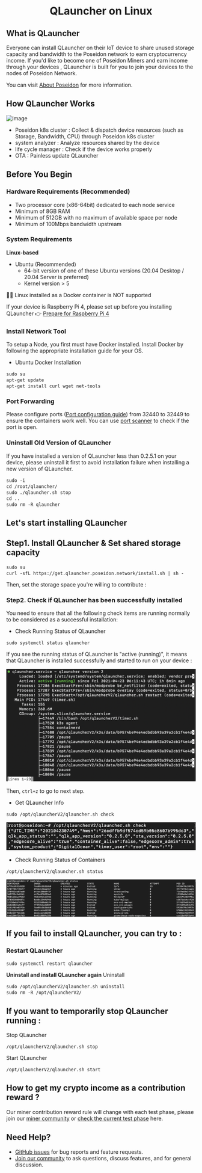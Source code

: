 <h1 align="center">QLauncher on Linux</h1>

## What is QLauncher
Everyone can install QLauncher on their IoT device to share unused storage capacity and bandwidth to the Poseidon network to earn cryptocurrency income.
If you'd like to become one of Poseidon Miners and earn income through your devices , QLauncher is built for you to join your devices to the nodes of Poseidon Network.

You can visit [About Poseidon](https://poseidon.network) for more information.

## How QLauncher Works
![image](https://github.com/poseidon-network/qlauncher-linux/blob/master/diagram2.1.png?raw=true "QL diagram")
* Poseidon k8s cluster : Collect & dispatch device resources (such as Storage, Bandwidth, CPU) through Poseidon k8s cluster
* system analyzer : Analyze resources shared by the device
* life cycle manager : Check if the device works properly
* OTA : Painless update QLauncher

## Before You Begin
### Hardware Requirements (Recommended)
* Two processor core (x86-64bit) dedicated to each node service
* Minimum of 8GB RAM
* Minimum of 512GB with no maximum of available space per node
* Minimum of 100Mbps bandwidth upstream

### System Requirements
**Linux-based**
* Ubuntu (Recommended)
    * 64-bit version of one of these Ubuntu versions (20.04 Desktop / 20.04 Server is preferred)
    * Kernel version > 5

🙅‍♂️ Linux installed as a Docker container is NOT supported

If your device is Raspberry Pi 4, please set up before you installing QLauncher 👉
[Prepare for Raspberry Pi 4](https://github.com/poseidon-network/qlauncher-linux/blob/master/Prepare%20for%20Raspberry%20Pi.md)

### Install Network Tool
To setup a Node, you first must have Docker installed. Install Docker by following the appropriate installation guide for your OS.
* Ubuntu Docker Installation
```
sudo su
apt-get update
apt-get install curl wget net-tools
```

### Port Forwarding
Please configure ports ([Port configuration guide](https://github.com/poseidon-network/qlauncher-linux/blob/master/Port-configuration.md)) from 32440 to 32449 to ensure the containers work well. You can use [port scanner](https://portscanner.standingtech.com) to check if the port is open.

### Uninstall Old Version of QLauncher
If you have installed a version of QLauncher less than 0.2.5.1 on your device, please uninstall it first to avoid installation failure when installing a new version of QLauncher.
```
sudo -i
cd /root/qlauncher/
sudo ./qlauncher.sh stop
cd ..
sudo rm -R qlauncher
```

## Let's start installing QLauncher 
## Step1. Install QLauncher & Set shared storage capacity
```
sudo su
curl -sfL https://get.qlauncher.poseidon.network/install.sh | sh -
```
Then, set the storage space you're willing to contribute :



### Step2. Check if QLauncher has been successfully installed
You need to ensure that all the following check items are running normally to be considered as a successful installation: 
* Check Running Status of QLauncher 
```
sudo systemctl status qlauncher
```
If you see the running status of QLauncher is "active (running)",  it means that QLauncher is installed successfully and started to run on your device :

![image](https://github.com/poseidon-network/qlauncher-linux/blob/master/image/QL_status.png)

Then, `ctrl+z` to go to next step.

* Get QLauncher Info
```
sudo /opt/qlauncherV2/qlauncher.sh check
```
![image](https://github.com/poseidon-network/qlauncher-linux/blob/master/image/QL_check.png)

* Check Running Status of Containers
```
/opt/qlauncherV2/qlauncher.sh status
```
![image](https://github.com/poseidon-network/qlauncher-linux/blob/master/image/QL_pods.png)

## If you fail to install QLauncher, you can try to :
### Restart QLauncher
```
sudo systemctl restart qlauncher
```
**Uninstall and install QLauncher again**
Uninstall
```
sudo /opt/qlauncherV2/qlauncher.sh uninstall
sudo rm -R /opt/qlauncherV2/
```

## If you want to temporarily stop QLauncher running :
Stop QLauncher
```
/opt/qlauncherV2/qlauncher.sh stop
```

Start QLauncher
```
/opt/qlauncherV2/qlauncher.sh start
```

## How to get my crypto income as a contribution reward ?
Our miner contribution reward rule will change with each test phase, please join our [miner community](https://lihi1.com/W5LBu) or [check the current test phase](https://lihi1.com/YjWzj) here.



## Need Help?
* [GitHub issues](https://github.com/poseidon-network/qlauncher-linux/issues) for bug reports and feature requests.
* [Join our community](https://lihi1.com/W5LBu) to ask questions, discuss features, and for general discussion.
